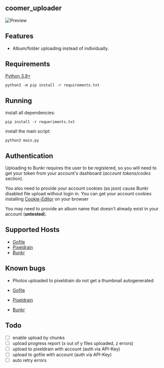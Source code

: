 ## coomer_uploader

![Preview](https://images2.imgbox.com/55/f8/Rx6c7mm3_o.jpg)

## Features

 - Album/folder uploading instead of individually.

## Requirements

[Python 3.9+](https://www.python.org/) 

`python3 -m pip install -r requirements.txt`

## Running

install all dependencies:

`pip install -r requeriments.txt`

install the main script:

`python3 main.py`

## Authentication

Uploading to Bunkr requires the user to be registered, so you will need to get your
token from your account's dashboard (*account tokens/codes* section). 

You also need to provide your account cookies (as json) cause Bunkr disabled file upload without login in.
You can get your account cookies installing [Cookie-Editor](https://github.com/moustachauve/cookie-editor) on your browser

You may need to provide an album name that doesn't already exist in your account (**untested**).

## Supported Hosts

- [Gofile](https://gofile.io/)
- [Pixeldrain](https://pixeldrain.com/)
- [Bunkr](https://bunkr.si/)

## Known bugs
- Photos uploaded to pixeldrain do not get a thumbnail autogenerated

- [Gofile](https://gofile.io/)
- [Pixeldrain](https://pixeldrain.com/)
- [Bunkr](https://bunkr.si/)

## Todo

- [ ] enable upload by chunks
- [ ] upload progress report (x out of y files uploaded, z errors)
- [ ] upload to pixeldrain with account (auth via API-Key)
- [ ] upload to gofile with account (auth via API-Key)
- [ ] auto retry errors
